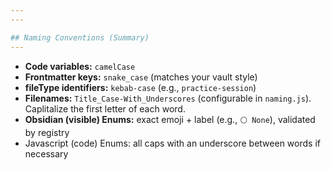 ```yaml
---
---

## Naming Conventions (Summary)
---
```


- **Code variables:** `camelCase`
- **Frontmatter keys:** `snake_case` (matches your vault style)
- **fileType identifiers:** `kebab-case` (e.g., `practice-session`)
- **Filenames:** `Title_Case-With_Underscores` (configurable in `naming.js`). Caplitalize the first letter of each word.
- **Obsidian (visible) Enums:** exact emoji + label (e.g., `⚪ None`), validated by registry
- Javascript (code) Enums: all caps with an underscore between words if necessary
